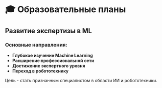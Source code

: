 # 🎓 Образовательные планы

## Развитие экспертизы в ML

### Основные направления:
- **Глубокое изучение Machine Learning**
- **Расширение профессиональной сети**
- **Достижение экспертного уровня**
- **Переход в робототехнику**

Цель - стать признанным специалистом в области ИИ и робототехники. 